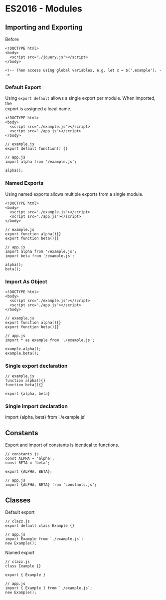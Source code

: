 # ES2016 - Modules

## Importing and Exporting

Before

```
<!DOCTYPE html>
<body>
  <script src="./jquery.js"></script>
</body>

<!-- Then access using global variables, e.g. let x = $('.example'); -->
```

### Default Export

Using `export default` allows a single export per module. When imported, the  
export is assigned a local name.

```
<!DOCTYPE html>
<body>
  <script src="./example.js"></script>
  <script src="./app.js"></script>
</body>

// example.js
export default function() {}

// app.js
import alpha from '/example.js';

alpha();
```

### Named Exports

Using named exports allows multiple exports from a single module.

```
<!DOCTYPE html>
<body>
  <script src="./example.js"></script>
  <script src="./app.js"></script>
</body>

// example.js
export function alpha(){}
export function beta(){}

// app.js
import alpha from '/example.js';
import beta from '/example.js';

alpha();
beta();
```

### Import As Object

```
<!DOCTYPE html>
<body>
  <script src="./example.js"></script>
  <script src="./app.js"></script>
</body>

// example.js
export function alpha(){}
export function beta(){}

// app.js
import * as example from './example.js';

example.alpha();
example.beta();
```

### Single export declaration

```
// example.js
function alpha(){}
function beta(){}

export {alpha, beta}
```

### Single import declaration

import {alpha, beta} from './example.js'

## Constants

Export and import of constants is identical to functions.

```
// constants.js
const ALPHA = 'alpha';
const BETA = 'beta';

export {ALPHA, BETA};

// app.js
import {ALPHA, BETA} from 'constants.js';
```

## Classes

Default export

    // clazz.js
    export default class Example {}

    // app.js
    import Example from `./example.js`;
    new Example();

Named export

    // clazz.js
    class Example {}

    export { Example }

    // app.js
    import { Example } from `./example.js`;
    new Example();



